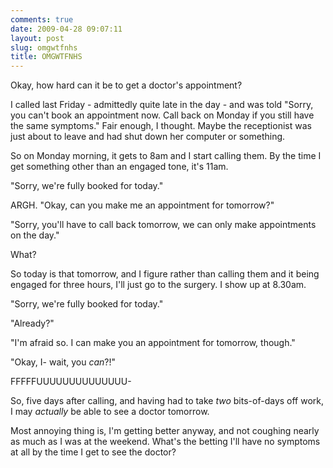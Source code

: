 ```yaml
---
comments: true
date: 2009-04-28 09:07:11
layout: post
slug: omgwtfnhs
title: OMGWTFNHS
---
```


Okay, how hard can it be to get a doctor's appointment?

I called last Friday - admittedly quite late in the day - and was told "Sorry, you can't book an appointment now.  Call back on Monday if you still have the same symptoms."  Fair enough, I thought.  Maybe the receptionist was just about to leave and had shut down her computer or something.

So on Monday morning, it gets to 8am and I start calling them.  By the time I get something other than an engaged tone, it's 11am.  

"Sorry, we're fully booked for today."  

ARGH.  "Okay, can you make me an appointment for tomorrow?"  

"Sorry, you'll have to call back tomorrow, we can only make appointments on the day."  

What?

So today is that tomorrow, and I figure rather than calling them and it being engaged for three hours, I'll just go to the surgery.  I show up at 8.30am.

"Sorry, we're fully booked for today."  

"Already?"  

"I'm afraid so.  I can make you an appointment for tomorrow, though."  

"Okay, I- wait, you _can_?!"  

FFFFFUUUUUUUUUUUUUU-

So, five days after calling, and having had to take _two_ bits-of-days off work, I may _actually_ be able to see a doctor tomorrow.

Most annoying thing is, I'm getting better anyway, and not coughing nearly as much as I was at the weekend.  What's the betting I'll have no symptoms at all by the time I get to see the doctor?
